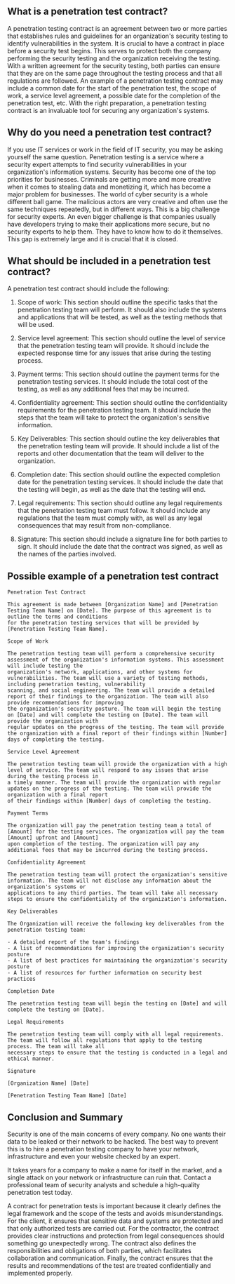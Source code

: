 ## What is a penetration test contract?

A penetration testing contract is an agreement between two or more parties that establishes rules and guidelines for an organization's security testing to identify vulnerabilities in the system. 
It is crucial to have a contract in place before a security test begins. This serves to protect both the company performing the security testing and the organization receiving the testing. 
With a written agreement for the security testing, both parties can ensure that they are on the same page throughout the testing process and that all regulations are followed. 
An example of a penetration testing contract may include a common date for the start of the penetration test, the scope of work, a service level agreement, a possible date for the 
completion of the penetration test, etc. With the right preparation, a penetration testing contract is an invaluable tool for securing any organization's systems.


## Why do you need a penetration test contract?

If you use IT services or work in the field of IT security, you may be asking yourself the same question. Penetration testing is a service where a security expert attempts to find security vulnerabilities in your organization's information systems.
Security has become one of the top priorities for businesses. Criminals are getting more and more creative when it comes to stealing data and monetizing it, which has become a major problem for businesses. The world of cyber security is a whole different ball game. The malicious actors are very creative and often use the same techniques repeatedly, but in different ways. This is a big challenge for security experts.
An even bigger challenge is that companies usually have developers trying to make their applications more secure, but no security experts to help them. They have to know how to do it themselves. This gap is extremely large and it is crucial that it is closed.

## What should be included in a penetration test contract?

A penetration test contract should include the following:

1. Scope of work: This section should outline the specific tasks that the penetration testing team will perform. It should also include the systems and applications that will be tested, as well as the testing methods that will be used.

2. Service level agreement: This section should outline the level of service that the penetration testing team will provide. It should include the expected response time for any issues that arise during the testing process.

3. Payment terms: This section should outline the payment terms for the penetration testing services. It should include the total cost of the testing, as well as any additional fees that may be incurred.

4. Confidentiality agreement: This section should outline the confidentiality requirements for the penetration testing team. It should include the steps that the team will take to protect the organization's sensitive information.

5. Key Deliverables: This section should outline the key deliverables that the penetration testing team will provide. It should include a list of the reports and other documentation that the team will deliver to the organization.

6. Completion date: This section should outline the expected completion date for the penetration testing services. It should include the date that the testing will begin, as well as the date that the testing will end.

7. Legal requirements: This section should outline any legal requirements that the penetration testing team must follow. It should include any regulations that the team must comply with, as well as any legal consequences that may result from non-compliance.

8. Signature: This section should include a signature line for both parties to sign. It should include the date that the contract was signed, as well as the names of the parties involved.

## Possible example of a penetration test contract

```
Penetration Test Contract

This agreement is made between [Organization Name] and [Penetration Testing Team Name] on [Date]. The purpose of this agreement is to outline the terms and conditions 
for the penetration testing services that will be provided by [Penetration Testing Team Name].

Scope of Work

The penetration testing team will perform a comprehensive security assessment of the organization's information systems. This assessment will include testing the 
organization's network, applications, and other systems for vulnerabilities. The team will use a variety of testing methods, including penetration testing, vulnerability 
scanning, and social engineering. The team will provide a detailed report of their findings to the organization. The team will also provide recommendations for improving 
the organization's security posture. The team will begin the testing on [Date] and will complete the testing on [Date]. The team will provide the organization with 
regular updates on the progress of the testing. The team will provide the organization with a final report of their findings within [Number] days of completing the testing.

Service Level Agreement

The penetration testing team will provide the organization with a high level of service. The team will respond to any issues that arise during the testing process in 
a timely manner. The team will provide the organization with regular updates on the progress of the testing. The team will provide the organization with a final report 
of their findings within [Number] days of completing the testing.

Payment Terms

The organization will pay the penetration testing team a total of [Amount] for the testing services. The organization will pay the team [Amount] upfront and [Amount] 
upon completion of the testing. The organization will pay any additional fees that may be incurred during the testing process.

Confidentiality Agreement

The penetration testing team will protect the organization's sensitive information. The team will not disclose any information about the organization's systems or 
applications to any third parties. The team will take all necessary steps to ensure the confidentiality of the organization's information.

Key Deliverables

The Organization will receive the following key deliverables from the penetration testing team:

- A detailed report of the team's findings
- A list of recommendations for improving the organization's security posture
- A list of best practices for maintaining the organization's security posture
- A list of resources for further information on security best practices

Completion Date

The penetration testing team will begin the testing on [Date] and will complete the testing on [Date].

Legal Requirements

The penetration testing team will comply with all legal requirements. The team will follow all regulations that apply to the testing process. The team will take all 
necessary steps to ensure that the testing is conducted in a legal and ethical manner.

Signature

[Organization Name] [Date]

[Penetration Testing Team Name] [Date]
```

## Conclusion and Summary

Security is one of the main concerns of every company. No one wants their data to be leaked or their network to be hacked. The best way to prevent this is to hire a penetration testing company to have your network, infrastructure and even your website checked by an expert.

It takes years for a company to make a name for itself in the market, and a single attack on your network or infrastructure can ruin that. Contact a professional team of security analysts and schedule a high-quality penetration test today.

A contract for penetration tests is important because it clearly defines the legal framework and the scope of the tests and avoids misunderstandings. For the client, it ensures that sensitive data and systems are protected and that only authorized tests are carried out. For the contractor, the contract provides clear instructions and protection from legal consequences should something go unexpectedly wrong. 
The contract also defines the responsibilities and obligations of both parties, which facilitates collaboration and communication. Finally, the contract ensures that the results and recommendations of the test are treated confidentially and implemented properly.